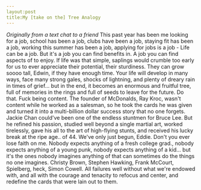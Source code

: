 ```yaml
---
layout:post
title:My [take on the] Tree Analogy
---
```

_Originally from a text chat to a friend_
This past year has been me looking for a job, school has been a job, clubs have been a job, staying fit has been a job, working this summer has been a job, applying for jobs is a job - Life can be a job. But it's a job you can find benefits in. A job you can find aspects of to enjoy.
If life was that simple, saplings would crumble too early for us to ever appreciate their potential, their sturdiness. They can grow soooo tall, Edwin, if they have enough time. Your life will develop in many ways, face many strong gales, shocks of lightning, and plenty of dreary rain in times of grief... but in the end, it becomes an enormous and fruitful tree, full of memories in the rings and full of seeds to leave for the future. Do that. Fuck being content.
The founder of McDonalds, Ray Kroc, wasn't content while he worked as a salesman, so he took the cards he was given and turned it into a multi-billion dollar success story that no one forgets.
Jackie Chan could've been one of the endless stuntmen for Bruce Lee. But he refined his passion, studied well beyond a single martial art, worked tirelessly, gave his all to the art of high-flying stunts, and received his lucky break at the ripe age.. of 44.
We've only just begun, Eddie. Don't you ever lose faith on me. Nobody expects anything of a fresh college grad., nobody expects anything of a young punk, nobody expects anything of a kid... but it's the ones nobody imagines anything of that can sometimes do the things no one imagines. Christy Brown, Stephen Hawking, Frank McCourt, Spielberg, heck, Simon Cowell.
All failures well without what we're endowed with, and all with the courage and tenacity to refocus and center, and redefine the cards that were lain out to them.
